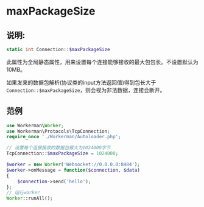 # maxPackageSize

## 说明:
```php
static int Connection::$maxPackageSize
```

此属性为全局静态属性，用来设置每个连接能够接收的最大包包长。不设置默认为10MB。

如果发来的数据包解析(协议类的input方法返回值)得到包长大于```Connection::$maxPackageSize```，则会视为非法数据，连接会断开。


## 范例


```php
use Workerman\Worker;
use Workerman\Protocols\TcpConnection;
require_once './Workerman/Autoloader.php';

// 设置每个连接接收的数据包最大为1024000字节
TcpConnection::$maxPackageSize = 1024000;

$worker = new Worker('Websocket://0.0.0.0:8484');
$worker->onMessage = function($connection, $data)
{
    $connection->send('hello');
};
// 运行worker
Worker::runAll();
```

